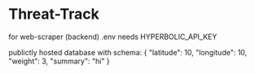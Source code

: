 # Threat-Track

for web-scraper (backend)
.env needs HYPERBOLIC_API_KEY

publictly hosted database with schema:
{
    "latitude": 10,
    "longitude": 10,
    "weight": 3,
    "summary": "hi"
}
